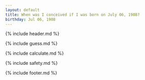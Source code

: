 ```yaml
---
layout: default
title: When was I conceived if I was born on July 06, 1908?
birthday: Jul 06, 1908
---
```


{% include header.md %}

{% include guess.md %}

{% include calculate.md %}

{% include safety.md %}

{% include footer.md %}



